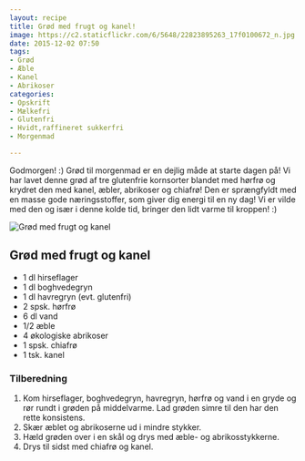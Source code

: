 ```yaml
---
layout: recipe
title: Grød med frugt og kanel!
image: https://c2.staticflickr.com/6/5648/22823895263_17f0100672_n.jpg
date: 2015-12-02 07:50
tags:
- Grød
- Æble 
- Kanel
- Abrikoser
categories:
- Opskrift
- Mælkefri
- Glutenfri
- Hvidt,raffineret sukkerfri
- Morgenmad

---
```

Godmorgen! :) 
Grød til morgenmad er en dejlig måde at starte dagen på! Vi har lavet denne grød af tre glutenfrie kornsorter blandet med hørfrø og krydret den med kanel, æbler, abrikoser og chiafrø! Den er sprængfyldt med en masse gode næringsstoffer, som giver dig energi til en ny dag! Vi er vilde med den og især i denne kolde tid, bringer den lidt varme til kroppen! :)

![Grød med frugt og kanel](https://c2.staticflickr.com/6/5648/22823895263_17f0100672_z.jpg)



## Grød med frugt og kanel
- 1 dl hirseflager
- 1 dl boghvedegryn
- 1 dl havregryn (evt. glutenfri)
- 2 spsk. hørfrø
- 6 dl vand
- 1/2 æble
- 4 økologiske abrikoser
- 1 spsk. chiafrø
- 1 tsk. kanel




### Tilberedning
1. Kom hirseflager, boghvedegryn, havregryn, hørfrø og vand i en gryde og rør rundt i grøden på middelvarme. Lad grøden simre til den har den rette konsistens.
2. Skær æblet og abrikoserne ud i mindre stykker.
3. Hæld grøden over i en skål og drys med æble- og abrikosstykkerne.
4. Drys til sidst med chiafrø og kanel.




